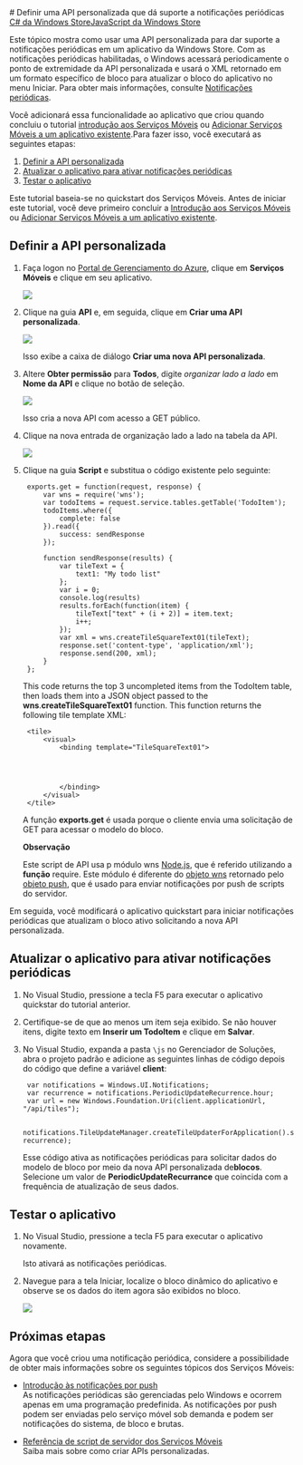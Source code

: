 ﻿<properties urlDisplayName="Define a custom API that supports pull notifications" pageTitle="Definir uma API personalizada que ofereça suporte a notificações por pull - Serviços Móveis do Azure" metaKeywords="" description="Saiba como definir uma API personalizada que dá suporte a notificações periódicas em aplicativos da Windows Store que usam serviços móveis do Azure." metaCanonical="" services="mobile-services" documentationCenter="Mobile" title="Define a custom API that supports periodic notifications" authors="glenga" solutions="" manager="dwrede" editor="" />

<tags ms.service="mobile-services" ms.workload="mobile" ms.tgt_pltfrm="mobile-windows-store" ms.devlang="javascript" ms.topic="article" ms.date="11/22/2014" ms.author="glenga" />
# Definir uma API personalizada que dá suporte a notificações periódicas

<div class="dev-center-tutorial-selector"> 
	<a href="/pt-br/documentation/articles/mobile-services-windows-store-dotnet-create-pull-notifications/" title="Windows Store C#">C# da Windows Store</a><a href="/pt-br/documentation/articles/mobile-services-windows-store-javascript-create-pull-notifications/" title="Windows Store JavaScript" class="current">JavaScript da Windows Store</a>
</div>

Este tópico mostra como usar uma API personalizada para dar suporte a notificações periódicas em um aplicativo da Windows Store. Com as notificações periódicas habilitadas, o Windows acessará periodicamente o ponto de extremidade da API personalizada e usará o XML retornado em um formato específico de bloco para atualizar o bloco do aplicativo no menu Iniciar. Para obter mais informações, consulte [Notificações periódicas]. 

Você adicionará essa funcionalidade ao aplicativo que criou quando concluiu o tutorial [introdução aos Serviços Móveis] ou [Adicionar Serviços Móveis a um aplicativo existente].Para fazer isso, você executará as seguintes etapas:

1. [Definir a API personalizada]
2. [Atualizar o aplicativo para ativar notificações periódicas]
3. [Testar o aplicativo] 

Este tutorial baseia-se no quickstart dos Serviços Móveis. Antes de iniciar este tutorial, você deve primeiro concluir a [Introdução aos Serviços Móveis] ou [Adicionar Serviços Móveis a um aplicativo existente].  

## <a name="define-custom-api"></a>Definir a API personalizada

1. Faça logon no [Portal de Gerenciamento do Azure], clique em **Serviços Móveis** e clique em seu aplicativo.

   	![][0]

2. Clique na guia **API** e, em seguida, clique em **Criar uma API personalizada**.

   	![][1]

   	Isso exibe a caixa de diálogo **Criar uma nova API personalizada**.

3. Altere **Obter permissão** para **Todos**, digite _organizar lado a lado_ em **Nome da API** e clique no botão de seleção.

   	![][2]

	Isso cria a nova API com acesso a GET público.

4. Clique na nova entrada de organização lado a lado na tabela da API.

	![][3]

5. Clique na guia **Script** e substitua o código existente pelo seguinte:

		exports.get = function(request, response) {
		    var wns = require('wns');
		    var todoItems = request.service.tables.getTable('TodoItem');
		    todoItems.where({
		        complete: false
		    }).read({
		        success: sendResponse
		    });
		
		    function sendResponse(results) {
		        var tileText = {
		            text1: "My todo list"
		        };
		        var i = 0;
		        console.log(results)
		        results.forEach(function(item) {
		            tileText["text" + (i + 2)] = item.text;
		            i++;
		        });
		        var xml = wns.createTileSquareText01(tileText);
		        response.set('content-type', 'application/xml');
		        response.send(200, xml);
		    }
		};

	This code returns the top 3 uncompleted items from the TodoItem table, then loads them into a JSON object passed to the **wns**.**createTileSquareText01** function. This function returns the following tile template XML:

		<tile>
			<visual>
				<binding template="TileSquareText01">




				</binding>
			</visual>
		</tile>

	A função **exports.get** é usada porque o cliente envia uma solicitação de GET para acessar o modelo do bloco.

   	<div class="dev-callout"><b>Observação</b>
   		<p>Este script de API usa p módulo wns <a href="http://go.microsoft.com/fwlink/p/?LinkId=306750">Node.js</a>, que é referido utilizando a <strong>função</strong> require. Este módulo é diferente do <a href="http://go.microsoft.com/fwlink/p/?LinkId=260591">objeto wns</a> retornado pelo <a href="http://msdn.microsoft.com/pt-br/library/windowsazure/jj554217.aspx">objeto push</a>, que é usado para enviar notificações por push de scripts do servidor.</p>
   	</div>

Em seguida, você modificará o aplicativo quickstart para iniciar notificações periódicas que atualizam o bloco ativo solicitando a nova API personalizada.

<h2><a name="update-app"></a>Atualizar o aplicativo para ativar notificações periódicas</h2>

1. No Visual Studio, pressione a tecla F5 para executar o aplicativo quickstar do tutorial anterior.

2. Certifique-se de que ao menos um item seja exibido. Se não houver itens, digite texto em **Inserir um TodoItem** e clique em **Salvar**.

3. No Visual Studio, expanda a pasta `\js` no Gerenciador de Soluções, abra o projeto padrão e adicione as seguintes linhas de código depois do código que define a variável **client**:

        var notifications = Windows.UI.Notifications;
        var recurrence = notifications.PeriodicUpdateRecurrence.hour;
        var url = new Windows.Foundation.Uri(client.applicationUrl, "/api/tiles");

        notifications.TileUpdateManager.createTileUpdaterForApplication().startPeriodicUpdate(url, recurrence);

	Esse código ativa as notificações periódicas para solicitar dados do modelo de bloco por meio da nova API personalizada de**blocos**. Selecione um valor de **PeriodicUpdateRecurrance** que coincida com a frequência de atualização de seus dados.

## <a name="test-app"></a>Testar o aplicativo

1. No Visual Studio, pressione a tecla F5 para executar o aplicativo novamente.

	Isto ativará as notificações periódicas.

2. Navegue para a tela Iniciar, localize o bloco dinâmico do aplicativo e observe se os dados do item agora são exibidos no bloco.

 	![][4]

## Próximas etapas

Agora que você criou uma notificação periódica, considere a possibilidade de obter mais informações sobre os seguintes tópicos dos Serviços Móveis:

* [Introdução às notificações por push]
	<br/>As notificações periódicas são gerenciadas pelo Windows e ocorrem apenas em uma programação predefinida. As notificações por push podem ser enviadas pelo serviço móvel sob demanda e podem ser notificações do sistema, de bloco e brutas.

* [Referência de script de servidor dos Serviços Móveis]
  <br/>Saiba mais sobre como criar APIs personalizadas.

<!-- Anchors. -->
[Definir a API personalizada]: #define-custom-api
[Atualizar o aplicativo para ativar notificações periódicas]: #update-app
[Testar o aplicativo]: #test-app
[Próximas etapas]: #next-steps

<!-- Images. -->
[0]: ./media/mobile-services-windows-store-javascript-create-pull-notifications/mobile-services-selection.png
[1]: ./media/mobile-services-windows-store-javascript-create-pull-notifications/mobile-custom-api-create.png
[2]: ./media/mobile-services-windows-store-javascript-create-pull-notifications/mobile-custom-api-create-dialog.png
[3]: ./media/mobile-services-windows-store-javascript-create-pull-notifications/mobile-custom-api-select.png
[4]: ./media/mobile-services-windows-store-javascript-create-pull-notifications/mobile-custom-api-live-tile.png

<!-- URLs. -->
[Notificações por push e Live Connect do Windows]: http://go.microsoft.com/fwlink/?LinkID=257677
[Referência de script de servidor dos Serviços Móveis]: http://go.microsoft.com/fwlink/?LinkId=262293
[Painel Meus Aplicativos]: http://go.microsoft.com/fwlink/?LinkId=262039
[Introdução aos Serviços Móveis]: /pt-br/documentation/articles/mobile-services-javascript-backend-windows-store-javascript-get-started
[Adicionar Serviços Móveis a um aplicativo existente]: /pt-br/documentation/articles/mobile-services-windows-store-javascript-get-started
[Introdução às notificações por push]: /pt-br/documentation/articles/mobile-services-javascript-backend-windows-store-javascript-get-started-push

[Portal de Gerenciamento do Azure]: https://manage.windowsazure.com/
[Notificações periódicas]: http://msdn.microsoft.com/pt-br/library/windows/apps/jj150587.aspx


<!--HONumber=35.1-->
